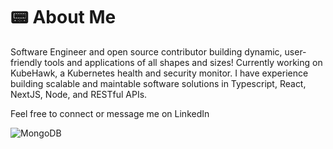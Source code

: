 # 📟 About Me

<!--
**sffw/sffw** is a ✨ _special_ ✨ repository because its `README.md` (this file) appears on your GitHub profile.

Here are some ideas to get you started:

- 🔭 I’m currently working on ...
- 🌱 I’m currently learning ...
- 👯 I’m looking to collaborate on ...
- 🤔 I’m looking for help with ...
- 💬 Ask me about ...
- 📫 How to reach me: ...
- 😄 Pronouns: ...
- ⚡ Fun fact: ...
-->

Software Engineer and open source contributor building dynamic, user-friendly tools and applications of all shapes and sizes! Currently working on KubeHawk, a Kubernetes health and security monitor. I have experience building scalable and maintable software solutions in Typescript, React, NextJS, Node, and RESTful APIs. 

Feel free to connect or message me on LinkedIn

![MongoDB](https://img.shields.io/badge/MongoDB-%234ea94b.svg?style=for-the-badge&logo=mongodb&logoColor=white)
